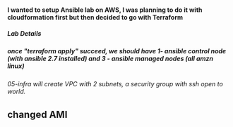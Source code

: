 #
#### I wanted to setup Ansible lab on AWS, I was planning to do it with cloudformation first but then decided to go with Terraform
##### Lab Details

##### once "terraform apply" succeed, we should have 1- ansible control node (with ansible 2.7 installed) and 3 - ansible managed nodes (all amzn linux)

###### 05-infra will create VPC with 2 subnets, a security group with ssh open to world.


## changed AMI
